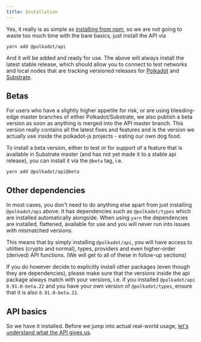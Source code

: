 ```yaml
---
title: Installation
---
```


Yes, it really is as simple as [installing from npm](https://www.npmjs.com/package/@polkadot/api), so we are not going to waste too much time with the bare basics, just install the API via

`yarn add @polkadot/api`

And it will be added and ready for use. The above will always install the latest stable release, which should allow you to connect to test networks and local nodes that are tracking versioned releases for [Polkadot](https://github.com/paritytech/polkadot) and [Substrate](https://github.com/paritytech/substrate).

## Betas

For users who have a slightly higher appetite for risk, or are using bleeding-edge master branches of either Polkadot/Substrate, we also publish a beta version as soon as anything is merged into the API master branch. This version really contains all the latest fixes and features and is the version we actually use inside the polkadot-js projects - eating our own dog food.

To install a beta version, either to test or for support of a feature that is available in Substrate master (and has not yet made it to a stable api release), you can install it via the `@beta` tag, i.e.

`yarn add @polkadot/api@beta`

## Other dependencies

In most cases, you don't need to do anything else apart from just installing `@polkadot/api` above. It has dependencies such as `@polkadot/types` which are installed automatically alongside. When using `yarn` the dependencies are installed, flattened, available for use and you will never run into issues with mismatched versions.

This means that by simply installing `@polkadot/api`, you will have access to utilities (crypto and normal), types, providers and even higher-order (derived) API functions. (We will get to all of these in follow-up sections)

If you do however decide to explicitly install other packages (even though they are dependencies), please make sure that the versions inside the api package always match with your versions, i.e. if you installed `@polkadot/api` `0.91.0-beta.22` and you have your own version of `@polkadot/types`, ensure that it is also `0.91.0-beta.22`.

## API basics

So we have it installed. Before we jump into actual real-world usage, [let's understand what the API gives us](basics.md).
